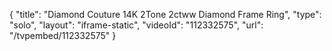 {
    "title": "Diamond Couture 14K 2Tone 2ctww Diamond Frame Ring",
    "type": "solo",
    "layout": "iframe-static",
    "videoId": "112332575",
    "url": "\/tvpembed\/112332575"
}